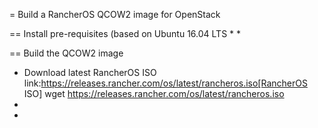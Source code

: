= Build a RancherOS QCOW2 image for OpenStack

== Install pre-requisites (based on Ubuntu 16.04 LTS
*
*

== Build the QCOW2 image
* Download latest RancherOS ISO link:https://releases.rancher.com/os/latest/rancheros.iso[RancherOS ISO]
  wget https://releases.rancher.com/os/latest/rancheros.iso
* 
*
